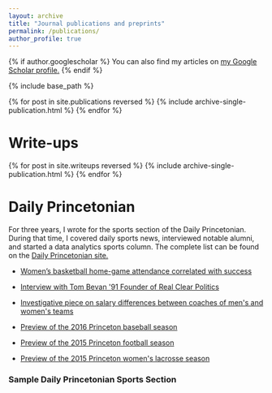 ```yaml
---
layout: archive
title: "Journal publications and preprints"
permalink: /publications/
author_profile: true
---
```


{% if author.googlescholar %}
  You can also find my articles on <u><a href="{{author.googlescholar}}">my Google Scholar profile</a>.</u>
{% endif %}

{% include base_path %}

{% for post in site.publications reversed %}
  {% include archive-single-publication.html %}
{% endfor %}

# Write-ups 
{% for post in site.writeups reversed %}
  {% include archive-single-publication.html %}
{% endfor %}

# Daily Princetonian
For three years, I wrote for the sports section of the Daily Princetonian. During that time, I covered daily sports news, interviewed notable alumni, and started a data analytics sports column. The complete list can be found on the [Daily Princetonian site.](http://dailyprincetonian.com/author/dml3/)

* [Women’s basketball home-game attendance correlated with success](http://www.dailyprincetonian.com/article/2017/04/womens-basketball-home-game-attendance-correlated-with-success)

* [Interview with Tom Bevan '91 Founder of Real Clear Politics](http://dailyprincetonian.com/article/2016/05/qa-with-tom-bevan-91-of-princeton-football-founder-of-realclearpolitics/)

* [Investigative piece on salary differences between coaches of men's and women's teams](http://dailyprincetonian.com/article/2015/04/within-ivy-league-princeton-among-lowest-in-salary-gap-between-coaches-of-mens-and-womens-teams/)

* [Preview of the 2016 Princeton baseball season](http://dailyprincetonian.com/article/2016/02/baseballs-veteran-leadership-hopes-to-bounce-back-with-resilience-and-cohesion/)

* [Preview of the 2015 Princeton football season](http://dailyprincetonian.com/article/2015/09/football-brings-experience-and-strives-for-consistency-amid-uncertainty/)

* [Preview of the 2015 Princeton women's lacrosse season](http://dailyprincetonian.com/article/2015/02/mcmann-tigers-hungrier-than-ever-after-last-years-postseason-run/)

### Sample Daily Princetonian Sports Section 

<div data-configid="0/37733750" style="width:650px; height:658px;" class="issuuembed"></div>
<script type="text/javascript" src="https://e.issuu.com/embed.js" async="true"></script>
